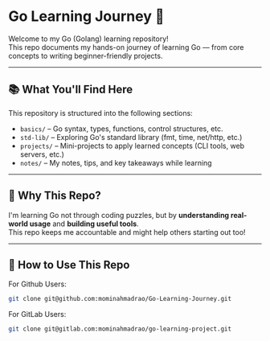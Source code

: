 # Go Learning Journey 🚀

Welcome to my Go (Golang) learning repository!  
This repo documents my hands-on journey of learning Go — from core concepts to writing beginner-friendly projects.

---

## 📚 What You'll Find Here

This repository is structured into the following sections:

- `basics/` – Go syntax, types, functions, control structures, etc.
- `std-lib/` – Exploring Go's standard library (fmt, time, net/http, etc.)
- `projects/` – Mini-projects to apply learned concepts (CLI tools, web servers, etc.)
- `notes/` – My notes, tips, and key takeaways while learning

---

## 🧠 Why This Repo?

I'm learning Go not through coding puzzles, but by **understanding real-world usage** and **building useful tools**.  
This repo keeps me accountable and might help others starting out too!

---

## 🚀 How to Use This Repo

For Github Users:
   ```bash
   git clone git@github.com:mominahmadrao/Go-Learning-Journey.git
   ```
For GitLab Users:
   ```bash
   git clone git@gitlab.com:mominahmadrao/go-learning-project.git
   ```